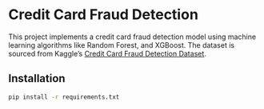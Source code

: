 # Credit Card Fraud Detection

This project implements a credit card fraud detection model using machine learning algorithms like  Random Forest, and XGBoost. The dataset is sourced from Kaggle’s [Credit Card Fraud Detection Dataset](https://www.kaggle.com/datasets/mlg-ulb/creditcardfraud).

## Installation

```bash
pip install -r requirements.txt
